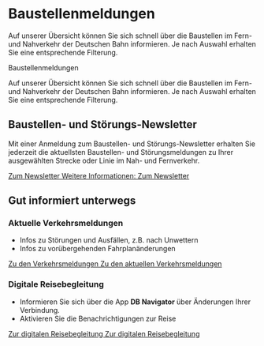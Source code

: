 Baustellenmeldungen
==========

Auf unserer Übersicht können Sie sich schnell über die Baustellen im Fern- und Nahverkehr der Deutschen Bahn informieren. Je nach Auswahl erhalten Sie eine entsprechende Filterung.

Baustellenmeldungen

Auf unserer Übersicht können Sie sich schnell über die Baustellen im Fern- und Nahverkehr der Deutschen Bahn informieren. Je nach Auswahl erhalten Sie eine entsprechende Filterung.

Baustellen- und Störungs-Newsletter
----------

Mit einer Anmeldung zum Baustellen- und Störungs-Newsletter erhalten Sie jederzeit die aktuellsten Baustellen- und Störungsmeldungen zu Ihrer ausgewählten Strecke oder Linie im Nah- und Fernverkehr.

[Zum Newsletter Weitere Informationen: Zum Newsletter](https://dbstreckenagent.de/)

Gut informiert unterwegs
----------

### Aktuelle Verkehrs­meldungen ###

* Infos zu Störungen und Ausfällen, z.B. nach Unwettern
* Infos zu vorübergehenden Fahrplanänderungen

[Zu den Verkehrsmeldungen Zu den aktuellen Verkehrsmeldungen](https://www.bahn.de/service/fahrplaene/aktuell)

### Digitale Reisebegleitung ###

* Informieren Sie sich über die App **DB Navigator** über Änderungen Ihrer Verbindung.
* Aktivieren Sie die Benachrichtigungen zur Reise

[Zur digitalen Reisebegleitung Zur digitalen Reisebegleitung](https://www.bahn.de/service/fahrplaene/digitale-reisebegleitung)

